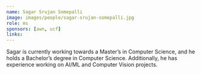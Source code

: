 ```yaml
---
name: Sagar Srujan Somepalli
image: images/people/sagar-srujan-somepalli.jpg
role: ms
sponsors: [awn, ucf]
links:
---
```


Sagar is currently working towards a Master’s in Computer Science, and he holds a Bachelor’s degree in Computer Science. Additionally, he has experience working on AI/ML and Computer Vision projects.